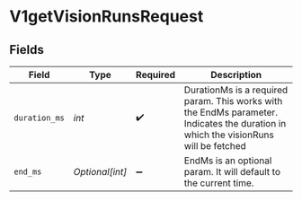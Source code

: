 # V1getVisionRunsRequest


## Fields

| Field                                                                                                                               | Type                                                                                                                                | Required                                                                                                                            | Description                                                                                                                         |
| ----------------------------------------------------------------------------------------------------------------------------------- | ----------------------------------------------------------------------------------------------------------------------------------- | ----------------------------------------------------------------------------------------------------------------------------------- | ----------------------------------------------------------------------------------------------------------------------------------- |
| `duration_ms`                                                                                                                       | *int*                                                                                                                               | :heavy_check_mark:                                                                                                                  | DurationMs is a required param. This works with the EndMs parameter. Indicates the duration in which the visionRuns will be fetched |
| `end_ms`                                                                                                                            | *Optional[int]*                                                                                                                     | :heavy_minus_sign:                                                                                                                  | EndMs is an optional param. It will default to the current time.                                                                    |
